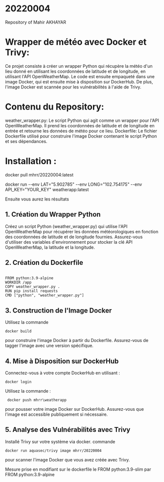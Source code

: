 # 20220004
Repository of Mahir AKHAYAR

# Wrapper de météo avec Docker et Trivy:

Ce projet consiste à créer un wrapper Python qui récupère la météo d'un lieu donné en utilisant les coordonnées de latitude et de longitude, en utilisant l'API OpenWeatherMap. Le code est ensuite empaqueté dans une image Docker, qui est ensuite mise à disposition sur DockerHub. De plus, l'image Docker est scannée pour les vulnérabilités à l'aide de Trivy.

# Contenu du Repository:

weather_wrapper.py: Le script Python qui agit comme un wrapper pour l'API OpenWeatherMap. Il prend les coordonnées de latitude et de longitude en entrée et retourne les données de météo pour ce lieu.
Dockerfile: Le fichier Dockerfile utilisé pour construire l'image Docker contenant le script Python et ses dépendances.


# Installation :

docker pull mhrr/20220004:latest

docker run --env LAT="5.902785" --env LONG="102.754175" --env API_KEY="YOUR_KEY" weatherapp:latest

Ensuite vous aurez les résultats 


## 1. Création du Wrapper Python
Créez un script Python (weather_wrapper.py) qui utilise l'API OpenWeatherMap pour récupérer les données météorologiques en fonction des coordonnées de latitude et de longitude fournies.
Assurez-vous d'utiliser des variables d'environnement pour stocker la clé API OpenWeatherMap, la latitude et la longitude.

## 2. Création du Dockerfile
```

FROM python:3.9-alpine
WORKDIR /app
COPY weather_wrapper.py .
RUN pip install requests
CMD ["python", "weather_wrapper.py"]
```
## 3. Construction de l'Image Docker
Utilisez la commande 
```
docker build 
```
pour construire l'image Docker à partir du Dockerfile.
Assurez-vous de tagger l'image avec une version spécifique.

## 4. Mise à Disposition sur DockerHub

Connectez-vous à votre compte DockerHub en utilisant : 

```
docker login
```
Utilisez la commande : 

```
 docker push mhrr\weatherapp
```
pour pousser votre image Docker sur DockerHub.
Assurez-vous que l'image est accessible publiquement si nécessaire.

## 5. Analyse des Vulnérabilités avec Trivy

Installé Trivy sur votre système via docker.
commande 
```
docker run aquasec/trivy image mhrr/20220004
```
pour scanner l'image Docker que vous avez créée avec Trivy.

Mesure prise en modifiant sur le dockerfile le FROM python:3.9-slim par FROM python:3.9-alpine

